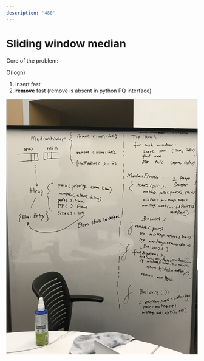 ```yaml
---
description: '480'
---
```


# Sliding window median

Core of the problem:

O\(logn\)

1. insert fast 
2. **remove** fast \(remove is absent in python PQ interface\)

![Interface definition](../../.gitbook/assets/480.jpeg)


